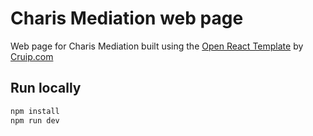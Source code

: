 # Charis Mediation web page 
Web page for Charis Mediation built using the [Open React Template](https://github.com/cruip/open-react-template) by [Cruip.com](https://cruip.com)

## Run locally

```sh
npm install
npm run dev
```